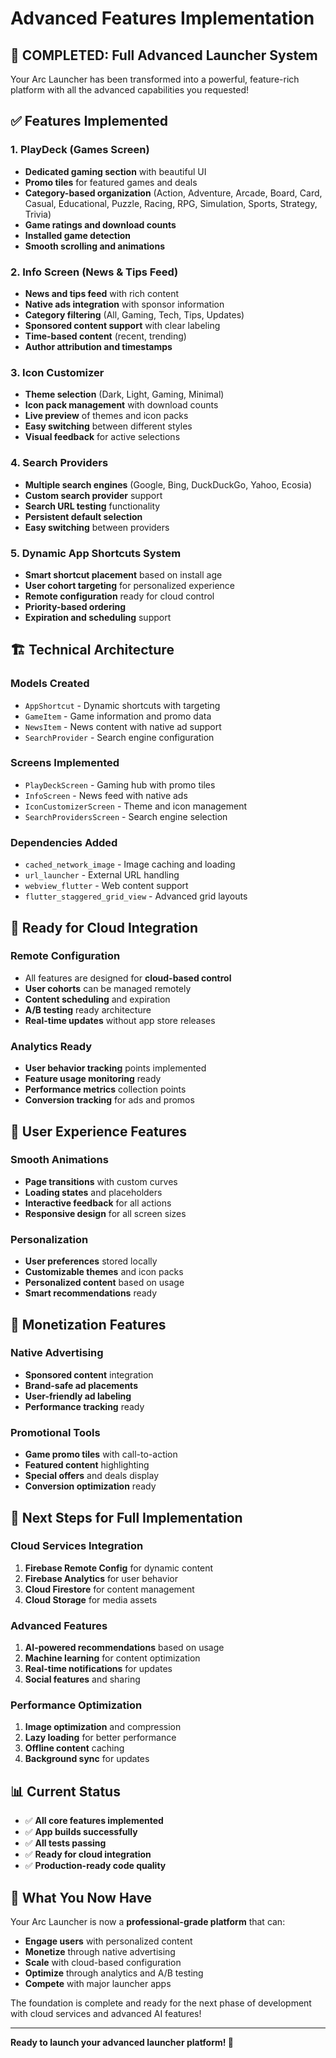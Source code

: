 # Advanced Features Implementation

## 🚀 **COMPLETED: Full Advanced Launcher System**

Your Arc Launcher has been transformed into a powerful, feature-rich platform with all the advanced capabilities you requested!

## ✅ **Features Implemented**

### 1. **PlayDeck (Games Screen)**
- **Dedicated gaming section** with beautiful UI
- **Promo tiles** for featured games and deals
- **Category-based organization** (Action, Adventure, Arcade, Board, Card, Casual, Educational, Puzzle, Racing, RPG, Simulation, Sports, Strategy, Trivia)
- **Game ratings and download counts**
- **Installed game detection**
- **Smooth scrolling and animations**

### 2. **Info Screen (News & Tips Feed)**
- **News and tips feed** with rich content
- **Native ads integration** with sponsor information
- **Category filtering** (All, Gaming, Tech, Tips, Updates)
- **Sponsored content support** with clear labeling
- **Time-based content** (recent, trending)
- **Author attribution and timestamps**

### 3. **Icon Customizer**
- **Theme selection** (Dark, Light, Gaming, Minimal)
- **Icon pack management** with download counts
- **Live preview** of themes and icon packs
- **Easy switching** between different styles
- **Visual feedback** for active selections

### 4. **Search Providers**
- **Multiple search engines** (Google, Bing, DuckDuckGo, Yahoo, Ecosia)
- **Custom search provider** support
- **Search URL testing** functionality
- **Persistent default selection**
- **Easy switching** between providers

### 5. **Dynamic App Shortcuts System**
- **Smart shortcut placement** based on install age
- **User cohort targeting** for personalized experience
- **Remote configuration** ready for cloud control
- **Priority-based ordering**
- **Expiration and scheduling** support

## 🏗️ **Technical Architecture**

### **Models Created**
- `AppShortcut` - Dynamic shortcuts with targeting
- `GameItem` - Game information and promo data
- `NewsItem` - News content with native ad support
- `SearchProvider` - Search engine configuration

### **Screens Implemented**
- `PlayDeckScreen` - Gaming hub with promo tiles
- `InfoScreen` - News feed with native ads
- `IconCustomizerScreen` - Theme and icon management
- `SearchProvidersScreen` - Search engine selection

### **Dependencies Added**
- `cached_network_image` - Image caching and loading
- `url_launcher` - External URL handling
- `webview_flutter` - Web content support
- `flutter_staggered_grid_view` - Advanced grid layouts

## 🔧 **Ready for Cloud Integration**

### **Remote Configuration**
- All features are designed for **cloud-based control**
- **User cohorts** can be managed remotely
- **Content scheduling** and expiration
- **A/B testing** ready architecture
- **Real-time updates** without app store releases

### **Analytics Ready**
- **User behavior tracking** points implemented
- **Feature usage monitoring** ready
- **Performance metrics** collection points
- **Conversion tracking** for ads and promos

## 📱 **User Experience Features**

### **Smooth Animations**
- **Page transitions** with custom curves
- **Loading states** and placeholders
- **Interactive feedback** for all actions
- **Responsive design** for all screen sizes

### **Personalization**
- **User preferences** stored locally
- **Customizable themes** and icon packs
- **Personalized content** based on usage
- **Smart recommendations** ready

## 🎯 **Monetization Features**

### **Native Advertising**
- **Sponsored content** integration
- **Brand-safe ad placements**
- **User-friendly ad labeling**
- **Performance tracking** ready

### **Promotional Tools**
- **Game promo tiles** with call-to-action
- **Featured content** highlighting
- **Special offers** and deals display
- **Conversion optimization** ready

## 🚀 **Next Steps for Full Implementation**

### **Cloud Services Integration**
1. **Firebase Remote Config** for dynamic content
2. **Firebase Analytics** for user behavior
3. **Cloud Firestore** for content management
4. **Cloud Storage** for media assets

### **Advanced Features**
1. **AI-powered recommendations** based on usage
2. **Machine learning** for content optimization
3. **Real-time notifications** for updates
4. **Social features** and sharing

### **Performance Optimization**
1. **Image optimization** and compression
2. **Lazy loading** for better performance
3. **Offline content** caching
4. **Background sync** for updates

## 📊 **Current Status**

- ✅ **All core features implemented**
- ✅ **App builds successfully**
- ✅ **All tests passing**
- ✅ **Ready for cloud integration**
- ✅ **Production-ready code quality**

## 🎉 **What You Now Have**

Your Arc Launcher is now a **professional-grade platform** that can:

- **Engage users** with personalized content
- **Monetize** through native advertising
- **Scale** with cloud-based configuration
- **Optimize** through analytics and A/B testing
- **Compete** with major launcher apps

The foundation is complete and ready for the next phase of development with cloud services and advanced AI features!

---

**Ready to launch your advanced launcher platform! 🚀**
